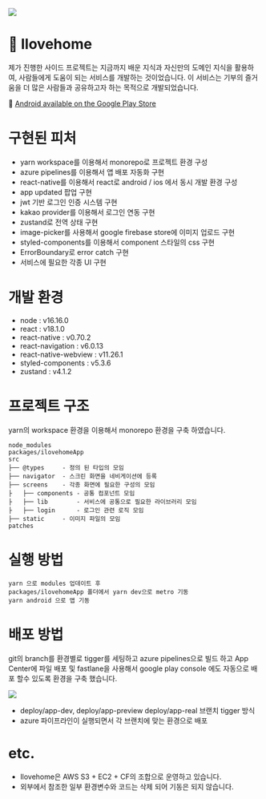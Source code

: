 ![](https://ilovehome-s3-bucket.s3.ap-northeast-2.amazonaws.com/profile_banners/profile_banners_1500x500.jpg)

# 🌈️ Ilovehome

제가 진행한 사이드 프로젝트는 지금까지 배운 지식과 자신만의 도메인 지식을 활용하여, 사람들에게 도움이 되는 서비스를 개발하는 것이었습니다. 이 서비스는 기부의 즐거움을 더 많은 사람들과 공유하고자 하는 목적으로 개발되었습니다.

📲️ [Android available on the Google Play Store](https://play.google.com/store/apps/details?id=com.ilovehomeapp)

# 구현된 피처

-   yarn workspace를 이용해서 monorepo로 프로젝트 환경 구성
-   azure pipelines를 이용해서 앱 배포 자동화 구현
-   react-native를 이용해서 react로 android / ios 에서 동시 개발 환경 구성
-   app updated 팝업 구현
-   jwt 기반 로그인 인증 시스템 구현
-   kakao provider를 이용해서 로그인 연동 구현
-   zustand로 전역 상태 구현
-   image-picker를 사용해서 google firebase store에 이미지 업로드 구현
-   styled-components를 이용해서 component 스타일의 css 구현
-   ErrorBoundary로 error catch 구현
-   서비스에 필요한 각종 UI 구현

# 개발 환경

-   node : v16.16.0
-   react : v18.1.0
-   react-native : v0.70.2
-   react-navigation : v6.0.13
-   react-native-webview : v11.26.1
-   styled-components : v5.3.6
-   zustand : v4.1.2

# 프로젝트 구조

yarn의 workspace 환경을 이용해서 monorepo 환경을 구축 하였습니다.

```
node_modules
packages/ilovehomeApp
src
├── @types     - 정의 된 타입의 모임
├── navigator  - 스크린 화면을 네비게이션에 등록
├── screens    - 각종 화면에 필요한 구성의 모임
├   ├── components - 공통 컴포넌트 모임
├   ├── lib        - 서비스에 공통으로 필요한 라이브러리 모임
├   ├── login      - 로그인 관련 로직 모임
├── static     - 이미지 파일의 모임
patches
```

# 실행 방법

```
yarn 으로 modules 업데이트 후
packages/ilovehomeApp 폴더에서 yarn dev으로 metro 기동
yarn android 으로 앱 기동
```

# 배포 방법

git의 branch를 환경별로 tigger를 세팅하고 azure pipelines으로 빌드 하고 App Center에 파일 배포 및 fastlane을 사용해서 google play console 에도 자동으로 배포 할수 있도록 환경을 구축 했습니다.

![](https://learn.microsoft.com/ja-jp/azure/devops/pipelines/get-started/media/key-concepts-overview.svg?view=azure-devops)

-   deploy/app-dev, deploy/app-preview deploy/app-real 브랜치 tigger 방식
-   azure 파이프라인이 실행되면서 각 브랜치에 맞는 환경으로 배포

# etc.

-   Ilovehome은 AWS S3 + EC2 + CF의 조합으로 운영하고 있습니다.
-   외부에서 참조한 일부 환경변수와 코드는 삭제 되어 기동은 되지 않습니다.
